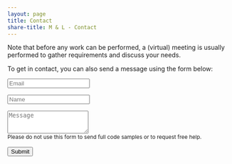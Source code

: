 ```yaml
---
layout: page
title: Contact
share-title: M & L - Contact
---
```


Note that before any work can be performed, a (virtual) meeting is usually performed to gather requirements and discuss your needs.

To get in contact, you can also send a message using the form below:

<form action="https://formspree.io/contact+website@alsgs.com.ve" method="POST" class="form" id="contact-form">
  <div class="row">
    <div class="col-6">
      <input type="email" name="_replyto" required="required" class="form-control input-lg" placeholder="Email" title="Email" style="margin-bottom: 15px;">
    </div>
    <div class="col-6">
      <input type="text" name="name" class="form-control input-lg" placeholder="Name" title="Name" style="margin-bottom: 15px;">
    </div>
  </div>
  <input type="hidden" name="_subject" value="New submission from alsgs.com.ve">
  <textarea type="text" name="content" class="form-control input-lg" placeholder="Message" title="Message" required="required" rows="3"></textarea>
  <input type="text" name="_gotcha" style="display:none">
  <input type="hidden" name="_next" value="?message=Your message was sent successfully, thanks!" />
  
  <div style="font-size: 12px; margin-bottom: 15px;">Please do not use this form to send full code samples or to request free help.</div>
  
  <button type="submit" class="btn btn-lg btn-primary">Submit</button>
</form>
